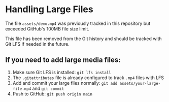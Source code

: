 # Handling Large Files

The file `assets/demo.mp4` was previously tracked in this repository but exceeded GitHub's 100MB file size limit. 

This file has been removed from the Git history and should be tracked with Git LFS if needed in the future. 

## If you need to add large media files:

1. Make sure Git LFS is installed: `git lfs install`
2. The `.gitattributes` file is already configured to track `.mp4` files with LFS
3. Add and commit your large files normally: `git add assets/your-large-file.mp4` and `git commit`
4. Push to GitHub: `git push origin main` 